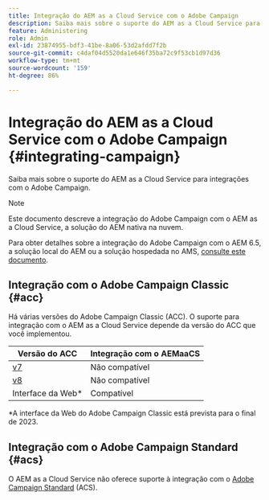 ```yaml
---
title: Integração do AEM as a Cloud Service com o Adobe Campaign
description: Saiba mais sobre o suporte do AEM as a Cloud Service para integrações com o Adobe Campaign.
feature: Administering
role: Admin
exl-id: 23874955-bdf3-41be-8a06-53d2afdd7f2b
source-git-commit: c4daf04d5520da1e646f35ba72c9f53cb1d97d36
workflow-type: tm+mt
source-wordcount: '159'
ht-degree: 86%

---
```



# Integração do AEM as a Cloud Service com o Adobe Campaign {#integrating-campaign}

Saiba mais sobre o suporte do AEM as a Cloud Service para integrações com o Adobe Campaign.

>[!NOTE]
>
>Este documento descreve a integração do Adobe Campaign com o AEM as a Cloud Service, a solução do AEM nativa na nuvem.
>
>Para obter detalhes sobre a integração do Adobe Campaign com o AEM 6.5, a solução local do AEM ou a solução hospedada no AMS, [consulte este documento](https://experienceleague.adobe.com/docs/experience-manager-65/administering/integration/campaign.html?lang=pt-BR).

## Integração com o Adobe Campaign Classic {#acc}

Há várias versões do Adobe Campaign Classic (ACC). O suporte para integração com o AEM as a Cloud Service depende da versão do ACC que você implementou.

| Versão do ACC | Integração com o AEMaaCS |
|---|---|
| [v7](https://experienceleague.adobe.com/docs/campaign-classic.html?lang=pt-BR) | Não compatível |
| [v8](https://experienceleague.adobe.com/docs/campaign-v8.html?lang=pt-BR) | Não compatível |
| Interface da Web* | Compatível |

*A interface da Web do Adobe Campaign Classic está prevista para o final de 2023.

## Integração com o Adobe Campaign Standard {#acs}

O AEM as a Cloud Service não oferece suporte à integração com o [Adobe Campaign Standard](https://experienceleague.adobe.com/docs/campaign-standard.html?lang=pt-BR) (ACS).
